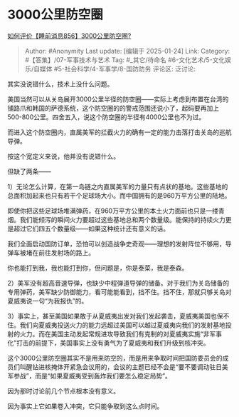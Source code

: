 # 3000公里防空圈
[如何评价【睡前消息856】3000公里防空圈?](https://www.zhihu.com/question/10204643025/answer/86262567005)

> Author: #Anonymity
> Last update: [编辑于 2025-01-24]
> Link:
> Category: #【答集】/07-军事技术与艺术 
> Tag: #_其它/待命名 #6-文化艺术/5-文化娱乐/自媒体 #5-社会科学/4-军事学/8-国防防务 
> 评论区:
> 泛讨论:
  
其实没说错什么，技术上没什么问题。

美国当然可以从关岛展开3000公里半径的防空圈——实际上考虑到布置在台湾的铺路爪和韩国的萨德系统，这个防空圈的的警戒范围还说小了，起码要再加上500-800公里。四舍五入，说这个防空圈的半径有4000公里也不为过。

而进入这个防空圈内，直属美军的拦截火力的确有一定的能力击落打击关岛的巡航导弹。

按这个宽定义来说，他并没有说错什么。

但缺了两条——

1）无论怎么计算，在第一岛链之内直属美军的力量只有点状的基地。这些基地的总面积加起来也只有若干个足球场大小。而中国拥有的是960万平方公里的陆地。

即使你把这些足球场堆满弹药，在960万平方公里的本土火力面前也只是一缕青烟。我们能倾泻的瞬间火力要超过这些基地总和两个数量级。能保持的持续火力更是超过它们四五个数量级——如果这种统计还有意义的话。

我们全面启动国防订单，恐怕可以创造战争史奇观——理想的发射阵位不够用，导弹车被堵在前往发射场的路上。

你也能打到我，我也能打到你，但问题是，你是泰菜，我是泰森。

2）美军没有超高音速导弹，也缺少中程弹道导弹的储备。对于我们为关岛储备的专用弹药，美军缺少防御能力，看可能能看到，挡不住。挡不住，那就只够关岛对夏威夷说一句“为我报仇”的。

3）事实上，甚至美国如果敢于从夏威夷出发对我们发起袭击，夏威夷美国也保不住。我们向夏威夷投送火力的能力远超过美国可以越过夏威夷向我们的发射基地投射的火力。而在美国主动发起常规进攻导致我们有克制的对夏威夷实施“非军事化”打击的前提下，美国事实上没有勇气为了夏威夷和我们升级到核冲突。

这个3000公里防空圈其实不是用来防空的，而是用来争取时间把国防委员会的成员们叫醒钻进核掩体开紧急会议用的，会议的主题已经不会是“要不要调动驻日美军参战”，而是“如果夏威夷受到轰炸我们要怎么稳定局势”。

因为那时讨论前几个节点根本没有意义。

因为事实上它如果卷入冲突，它只能争取到这么点时间。
